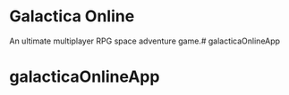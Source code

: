 # Galactica Online

An ultimate multiplayer RPG space adventure game.# galacticaOnlineApp
# galacticaOnlineApp
